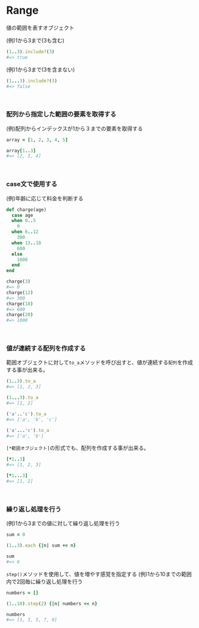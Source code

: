 # Range
値の範囲を表すオブジェクト
  
(例)1から3まで(3も含む)
```rb
(1..3).include?(3)
#=> true
```
(例)1から3まで(3を含まない)
```rb
(1...3).include?(3)
#=> false
```
  
<br>
  
### 配列から指定した範囲の要素を取得する
(例)配列からインデックスが1から３までの要素を取得する
```rb
array = [1, 2, 3, 4, 5]

array[1..3]
#=> [2, 3, 4]
```
  
<br>
  
### case文で使用する
(例)年齢に応じて料金を判断する
```rb
def charge(age)
  case age
  when 0..5
    0
  when 6..12
    300
  when 13..18
    600
  else
    1000
  end
end

charge(3)
#=> 0
charge(12)
#=> 300
charge(18)
#=> 600
charge(20)
#=> 1000
```
  
<br>
  
### 値が連続する配列を作成する
範囲オブジェクトに対して`to_a`メソッドを呼び出すと、値が連続する`配列`を作成する事が出来る。
```rb
(1..3).to_a
#=> [1, 2, 3]

(1...3).to_a
#=> [1, 2]

('a'..'c').to_a
#=> ['a', 'b', 'c']

('a'...'c').to_a
#=> ['a', 'b']
```
  
`[*範囲オブジェクト]`の形式でも、配列を作成する事が出来る。
```rb
[*1..3]
#=> [1, 2, 3]

[*1...3]
#=> [1, 2]
```
  
<br>
  
### 繰り返し処理を行う
(例)1から3までの値に対して繰り返し処理を行う
```rb
sum = 0

(1..3).each {|n| sum += n}

sum
#=> 6
```
  
`step()`メソッドを使用して、値を増やす感覚を指定する
(例)1から10までの範囲内で2回毎に繰り返し処理を行う
```rb
numbers = []

(1..10).step(2) {|n| numbers << n}

numbers
#=> [1, 3, 5, 7, 9]
```

